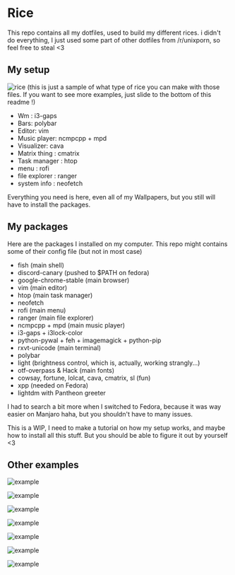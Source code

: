 # Rice
This repo contains all my dotfiles, used to build my different rices. i didn't do everything, I just used some part of other dotfiles from /r/unixporn, so feel free to steal <3

## My setup
![rice](https://i.imgur.com/bdDklhQ.png)
(this is just a sample of what type of rice you can make with those files. If you want to see more examples, just slide to the bottom of this readme !)

- Wm : i3-gaps
- Bars: polybar
- Editor: vim
- Music player: ncmpcpp + mpd
- Visualizer: cava
- Matrix thing : cmatrix
- Task manager : htop
- menu : rofi
- file explorer : ranger
- system info : neofetch

Everything you need is here, even all of my Wallpapers, but you still will have to install the packages.

## My packages
Here are the packages I installed on my computer.
This repo might contains some of their config file (but not in most case)
- fish (main shell)
- discord-canary (pushed to $PATH on fedora)
- google-chrome-stable (main browser)
- vim (main editor)
- htop (main task manager)
- neofetch
- rofi (main menu)
- ranger (main file explorer)
- ncmpcpp + mpd (main music player)
- i3-gaps + i3lock-color
- python-pywal + feh + imagemagick + python-pip
- rxvt-unicode (main terminal)
- polybar 
- light (brightness control, which is, actually, working strangly...)
- otf-overpass & Hack (main fonts)
- cowsay, fortune, lolcat, cava, cmatrix, sl (fun)
- xpp (needed on Fedora)
- lightdm with Pantheon greeter

I had to search a bit more when I switched to Fedora, because it was way easier on Manjaro haha, but you shouldn't have to many issues.

This is a WIP, I need to make a tutorial on how my setup works, and maybe how to install all this stuff. But you should be able to figure it out by yourself <3

## Other examples 

![example](https://i.imgur.com/bdDklhQ.png)

![example](https://i.imgur.com/JA9Ybcq.png)

![example](https://i.imgur.com/9ohpt3k.png)

![example](https://i.imgur.com/WGOKwaU.jpg)

![example](https://i.imgur.com/DwAx2aP.jpg)

![example](https://i.imgur.com/7lCWtr2.png)

![example](https://i.imgur.com/iPZhW78.jpg)


